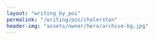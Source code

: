 ```yaml
---
layout: "writing_by_poi"
permalink: "/writing/poi/chalerston"
header-img: "assets/owner/hero/archive-bg.jpg"
---
```

